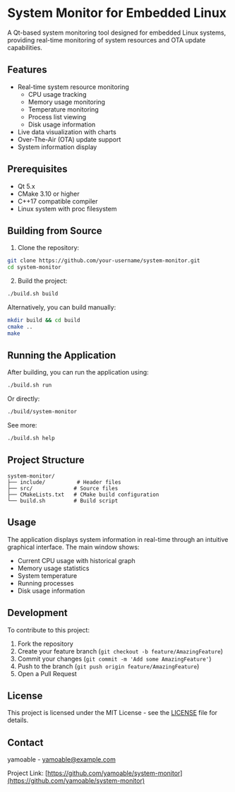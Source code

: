 # System Monitor for Embedded Linux

A Qt-based system monitoring tool designed for embedded Linux systems, providing real-time monitoring of system resources and OTA update capabilities.

## Features

- Real-time system resource monitoring
  - CPU usage tracking
  - Memory usage monitoring
  - Temperature monitoring
  - Process list viewing
  - Disk usage information
- Live data visualization with charts
- Over-The-Air (OTA) update support
- System information display

## Prerequisites

- Qt 5.x
- CMake 3.10 or higher
- C++17 compatible compiler
- Linux system with proc filesystem

## Building from Source

1. Clone the repository:
```bash
git clone https://github.com/your-username/system-monitor.git
cd system-monitor
```

2. Build the project:
```bash
./build.sh build
```

Alternatively, you can build manually:
```bash
mkdir build && cd build
cmake ..
make
```

## Running the Application

After building, you can run the application using:
```bash
./build.sh run
```

Or directly:
```bash
./build/system-monitor
```

See more:
```
./build.sh help
```

## Project Structure

```
system-monitor/
├── include/          # Header files
├── src/             # Source files
├── CMakeLists.txt   # CMake build configuration
└── build.sh         # Build script
```

## Usage

The application displays system information in real-time through an intuitive graphical interface. The main window shows:
- Current CPU usage with historical graph
- Memory usage statistics
- System temperature
- Running processes
- Disk usage information

## Development

To contribute to this project:

1. Fork the repository
2. Create your feature branch (`git checkout -b feature/AmazingFeature`)
3. Commit your changes (`git commit -m 'Add some AmazingFeature'`)
4. Push to the branch (`git push origin feature/AmazingFeature`)
5. Open a Pull Request

## License

This project is licensed under the MIT License - see the [LICENSE](LICENSE) file for details.

## Contact

yamoable - yamoable@example.com

Project Link: [https://github.com/yamoable/system-monitor](https://github.com/yamoable/system-monitor)

